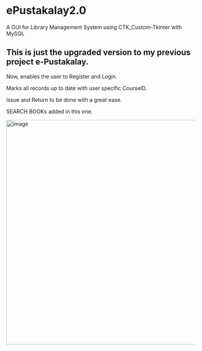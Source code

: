 # ePustakalay2.0
A GUI for Library Management System using CTK_Custom-Tkinter with MySQL

## This is just the upgraded version to my previous project e-Pustakalay.

Now, enables the user to Register and Login.

Marks all records up to date with user specific CourseID.

Issue and Return to be done with a great ease.

SEARCH BOOKs added in this one.

<img width="597" alt="image" src="https://user-images.githubusercontent.com/112481001/235121252-b473fc03-d69d-4c44-b26b-32992d98c8b2.png">




